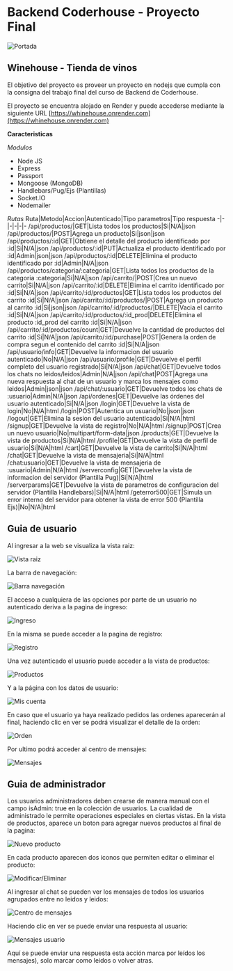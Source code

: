 # **Backend Coderhouse - Proyecto Final**

![Portada](./public/assets/images/winehouse_main.png)

## Winehouse - Tienda de vinos

El objetivo del proyecto es proveer un proyecto en nodejs que cumpla con la consigna del trabajo final del curso de Backend de Coderhouse.

El proyecto se encuentra alojado en Render y puede accederse mediante la siguiente URL [https://whinehouse.onrender.com](https://whinehouse.onrender.com)

**Caracteristicas**

*Modulos*
 - Node JS
 - Express
 - Passport
 - Mongoose (MongoDB)
 - Handlebars/Pug/Ejs (Plantillas)
 - Socket.IO
 - Nodemailer

*Rutas*
Ruta|Metodo|Accion|Autenticado|Tipo parametros|Tipo respuesta
-|-|-|-|-|-
/api/productos/|GET|Lista todos los productos|Si|N/A|json
/api/productos/|POST|Agrega un producto|Si|json|json
/api/productos/:id|GET|Obtiene el detalle del producto identificado por :id|Si|N/A|json
/api/productos/:id|PUT|Actualiza el producto identificado por :id|Admin|json|json
/api/productos/:id|DELETE|Elimina el producto identificado por :id|Admin|N/A|json
/api/productos/categoria/:categoria|GET|Lista todos los productos de la categoria :categoria|Si|N/A|json
/api/carrito/|POST|Crea un nuevo carrito|Si|N/A|json
/api/carrito/:id|DELETE|Elimina el carrito identificado por :id|Si|N/A|json
/api/carrito/:id/productos|GET|Lista todos los productos del carrito :id|Si|N/A|json
/api/carrito/:id/productos/|POST|Agrega un producto al carrito :id|Si|json|json
/api/carrito/:id/productos/|DELETE|Vacia el carrito :id|Si|N/A|json
/api/carrito/:id/productos/:id_prod|DELETE|Elimina el producto :id_prod del carrito :id|Si|N/A|json
/api/carrito/:id/productos/count|GET|Devuelve la cantidad de productos del carrito :id|Si|N/A|json
/api/carrito/:id/purchase|POST|Genera la orden de compra segun el contenido del carrito :id|Si|N/A|json
/api/usuario/info|GET|Devuelve la informacion del usuario autenticado|No|N/A|json
/api/usuario/profile|GET|Devuelve el perfil completo del usuario registrado|Si|N/A|json
/api/chat|GET|Devuelve todos los chats no leidos/leidos|Admin|N/A|json
/api/chat|POST|Agrega una nueva respuesta al chat de un usuario y marca los mensajes como leidos|Admin|json|json
/api/chat/:usuario|GET|Devuelve todos los chats de :usuario|Admin|N/A|json
/api/ordenes|GET|Devuelve las órdenes del usuario autenticado|Si|N/A|json
/login|GET|Devuelve la vista de login|No|N/A|html
/login|POST|Autentica un usuario|No|json|json
/logout|GET|Elimina la sesion del usuario autenticado|Si|N/A|html
/signup|GET|Devuelve la vista de registro|No|N/A|html
/signup|POST|Crea un nuevo usuario|No|multipart/form-data|json
/products|GET|Devuelve la vista de productos|Si|N/A|html
/profile|GET|Devuelve la vista de perfil de usuario|Si|N/A|html
/cart|GET|Devuelve la vista de carrito|Si|N/A|html
/chat|GET|Devuelve la vista de mensajeria|Si|N/A|html
/chat:usuario|GET|Devuelve la vista de mensajeria de :usuario|Admin|N/A|html
/serverconfig|GET|Devuelve la vista de informacion del servidor (Plantilla Pug)|Si|N/A|html
/serverparams|GET|Devuelve la vista de parametros de configuracion del servidor (Plantilla Handlebars)|Si|N/A|html
/geterror500|GET|Simula un error interno del servidor para obtener la vista de error 500 (Plantilla Ejs)|No|N/A|html

## Guia de usuario

Al ingresar a la web se visualiza la vista raiz:

![Vista raiz](./img/usuarioRoot.png)

La barra de navegación:

![Barra navegación](./img/usuarioBarraNavegacion.png)

El acceso a cualquiera de las opciones por parte de un usuario no autenticado deriva a la pagina de ingreso:

![Ingreso](./img/usuarioLogin.png)

En la misma se puede acceder a la pagina de registro:

![Registro](./img/usuarioRegistro.png)

Una vez autenticado el usuario puede acceder a la vista de productos:

![Productos](./img/usuarioProductos.png)

Y a la página con los datos de usuario:

![Mis cuenta](./img/usuarioProfile.png)

En caso que el usuario ya haya realizado pedidos las ordenes aparecerán al final, haciendo clic en ver se podrá visualizar el detalle de la orden:

![Orden](./img/usuarioProfileOrder.png)

Por ultimo podrá acceder al centro de mensajes:

![Mensajes](./img/usuarioChat.png)

## Guia de administrador
Los usuarios administradores deben crearse de manera manual con el campo isAdmin: true en la colección de usuarios.
La cualidad de administrado le permite operaciones especiales en ciertas vistas.
En la vista de productos, aparece un boton para agregar nuevos productos al final de la pagina:

![Nuevo producto](./img/adminNuevoProducto.png)

En cada producto aparecen dos iconos que permiten editar o eliminar el producto:

![Modificar/Eliminar](./img/adminModificarEliminar.png)

Al ingresar al chat se pueden ver los mensajes de todos los usuarios agrupados entre no leidos y leidos:

![Centro de mensajes](./img/adminChat.png)

Haciendo clic en ver se puede enviar una respuesta al usuario:

![Mensajes usuario](./img/adminChatUsuario.png)

Aquí se puede enviar una respuesta esta acción marca por leídos los mensajes), solo marcar como leidos o volver atras.

